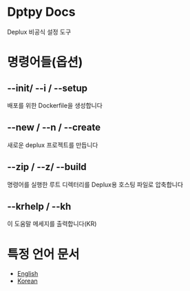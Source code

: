 
# Dptpy Docs
Deplux 비공식 설정 도구

# 명령어들(옵션)
## --init/ --i / --setup

배포를 위한 Dockerfile을 생성합니다


## --new / --n / --create

새로운 deplux 프로젝트를 만듭니다

## --zip / --z/  --build

명령어를 실행한 루트 디렉터리를 Deplux용 호스팅 파일로 압축합니다

## --krhelp / --kh

이 도움말 메세지를 출력합니다(KR)

# 특정 언어 문서

* [English](https://github.com/decave27/dptpy/blob/main/docs/docs.md)
* [Korean](https://github.com/decave27/dptpy/blob/main/docs/kr.md)
